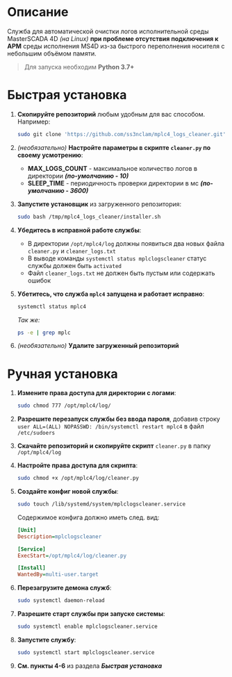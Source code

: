 # Описание
Служба для автоматической очистки логов исполнительной среды MasterSCADA 4D *(на Linux)* **при проблеме отсутствия подключения к АРМ** среды исполнения MS4D из-за быстрого переполнения носителя с небольшим объёмом памяти.
> Для запуска необходим **Python 3.7+**


# Быстрая установка
1. **Скопируйте репозиторий** любым удобным для вас способом. Например:
    ```sh
    sudo git clone 'https://github.com/ss3nclam/mplc4_logs_cleaner.git' /tmp
    ```

2. *(необязательно)* **Настройте параметры в скрипте `cleaner.py` по своему усмотрению**:
    - **MAX_LOGS_COUNT** - максимальное количество логов в директории ***(по-умолчанию - 10)***
    - **SLEEP_TIME** - периодичность проверки директории в мс ***(по-умолчанию - 3600)***

3. **Запустите установщик** из загруженного репозитория:
    ```sh
    sudo bash /tmp/mplc4_logs_cleaner/installer.sh
    ```

4. **Убедитесь в исправной работе службы**:
    - В директории `/opt/mplc4/log` должны появиться два новых файла `cleaner.py` и `cleaner_logs.txt`
    - В выводе команды `systemctl status mplclogscleaner` статус службы должен быть `activated`
    - Файл `cleaner_logs.txt` не должен быть пустым или содержать ошибок

5. **Убетитесь, что служба `mplc4` запущена и работает исправно**:
    ```sh
    systemctl status mplc4
    ```
    *Так же:*
    ```sh
    ps -e | grep mplc
    ```

6. *(необязательно)* **Удалите загруженный репозиторий**


# Ручная установка
1. **Измените права доступа для директории с логами**:
    ```sh
    sudo chmod 777 /opt/mplc4/log/
    ```

2. **Разрешите перезапуск службы без ввода пароля**, добавив строку `user ALL=(ALL) NOPASSWD: /bin/systemctl restart mplc4` в файл `/etc/sudoers`

3. **Скачайте репозиторий и скопируйте скрипт** `cleaner.py` в папку `/opt/mplc4/log`

4. **Настройте права доступа для скрипта**:
    ```sh
    sudo chmod +x /opt/mplc4/log/cleaner.py
    ```

5. **Создайте конфиг новой службы**:
    ```sh
    sudo touch /lib/systemd/system/mplclogscleaner.service
    ```

    Содержимое конфига должно иметь след. вид:
    ```ini
    [Unit]
    Description=mplclogscleaner

    [Service]
    ExecStart=/opt/mplc4/log/cleaner.py

    [Install]
    WantedBy=multi-user.target
    ```

6. **Перезагрузите демона служб**:
    ```sh
    sudo systemctl daemon-reload
    ```

8. **Разрешите старт службы при запуске системы**:
    ```sh
    sudo systemctl enable mplclogscleaner.service
    ```

9. **Запустите службу**:
    ```sh
    sudo systemctl start mplclogscleaner.service
    ```

10. **См. пункты 4-6** из раздела ***Быстрая установка***